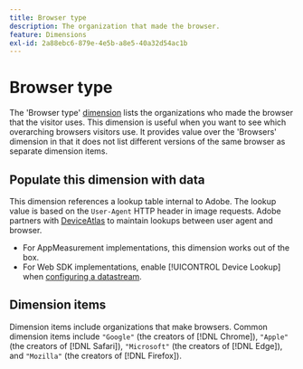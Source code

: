 ```yaml
---
title: Browser type
description: The organization that made the browser.
feature: Dimensions
exl-id: 2a88ebc6-879e-4e5b-a8e5-40a32d54ac1b
---
```

# Browser type

The 'Browser type' [dimension](overview.md) lists the organizations who made the browser that the visitor uses. This dimension is useful when you want to see which overarching browsers visitors use. It provides value over the 'Browsers' dimension in that it does not list different versions of the same browser as separate dimension items.

## Populate this dimension with data

This dimension references a lookup table internal to Adobe. The lookup value is based on the `User-Agent` HTTP header in image requests. Adobe partners with [DeviceAtlas](https://deviceatlas.com/) to maintain lookups between user agent and browser.

* For AppMeasurement implementations, this dimension works out of the box.
* For Web SDK implementations, enable [!UICONTROL Device Lookup] when [configuring a datastream](https://experienceleague.adobe.com/docs/experience-platform/datastreams/configure.html).

## Dimension items

Dimension items include organizations that make browsers. Common dimension items include `"Google"` (the creators of [!DNL Chrome]), `"Apple"` (the creators of [!DNL Safari]), `"Microsoft"` (the creators of [!DNL Edge]), and `"Mozilla"` (the creators of [!DNL Firefox]).
